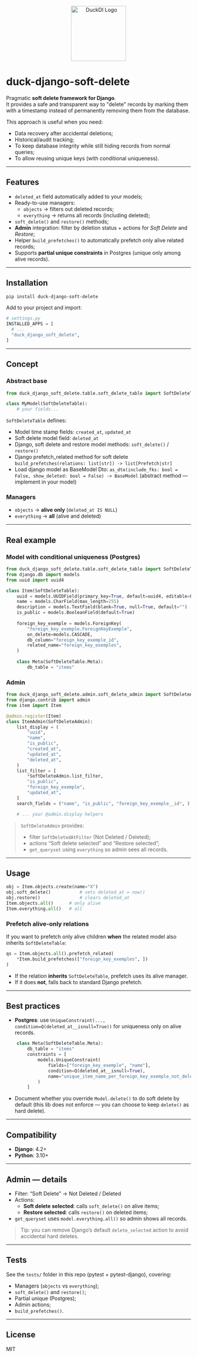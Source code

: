 <p align="center">
  <img src="assets/logo.png" alt="DuckDI Logo" width="150" />
</p>

# duck-django-soft-delete

Pragmatic **soft delete framework for Django**.  
It provides a safe and transparent way to "delete" records by marking them with a timestamp instead of permanently removing them from the database.

This approach is useful when you need:
- Data recovery after accidental deletions;
- Historical/audit tracking;
- To keep database integrity while still hiding records from normal queries;
- To allow reusing unique keys (with conditional uniqueness).

---

## Features

- `deleted_at` field automatically added to your models;
- Ready-to-use managers:
  - `objects` → filters out deleted records;
  - `everything` → returns all records (including deleted);
- `soft_delete()` and `restore()` methods;
- **Admin** integration: filter by deletion status + actions for *Soft Delete* and *Restore*;
- Helper `build_prefetches()` to automatically prefetch only alive related records;
- Supports **partial unique constraints** in Postgres (unique only among alive records).

---

## Installation

```bash
pip install duck-django-soft-delete
```

Add to your project and import:

```python
# settings.py
INSTALLED_APPS = [
  # ...
  "duck_django_soft_delete",
]
```

---

## Concept

### Abstract base

```python
from duck_django_soft_delete.table.soft_delete_table import SoftDeleteTable

class MyModel(SoftDeleteTable):
    # your fields...
```

`SoftDeleteTable` defines:
- Model time stamp fields: `created_at`, `updated_at`
- Soft delete model field: `deleted_at`
- Django, soft delete and restore model methods: `soft_delete()` / `restore()`
- Django prefetch_related method for soft delete `build_prefetches(relations: list[str]) -> list[Prefetch|str]`
- Load django model as BaseModel Dto: `as_dto(include_fks: bool = False, show_deleted: bool = False) -> BaseModel` (abstract method — implement in your model)

### Managers

- `objects` → **alive only** (`deleted_at IS NULL`)  
- `everything` → **all** (alive and deleted)

---

## Real example

### Model with conditional uniqueness (Postgres)

```python
from duck_django_soft_delete.table.soft_delete_table import SoftDeleteTable
from django.db import models
from uuid import uuid4

class Item(SoftDeleteTable):
    uuid = models.UUIDField(primary_key=True, default=uuid4, editable=False)
    name = models.CharField(max_length=255)
    description = models.TextField(blank=True, null=True, default="")
    is_public = models.BooleanField(default=True)
    
    foreign_key_exemple = models.ForeignKey(
		"foreign_key_exemple.ForeignKeyExemple",
		on_delete=models.CASCADE,
		db_column="foreign_key_exemple_id",
		related_name="foreign_key_exemples",
	)
	
	class Meta(SoftDeleteTable.Meta):
		db_table = "items"
```

### Admin

```python
from duck_django_soft_delete.admin.soft_delete_admin import SoftDeleteAdmin
from django.contrib import admin
from item import Item

@admin.register(Item)
class ItemAdmin(SoftDeleteAdmin):
    list_display = (
        "uuid", 
        "name",
        "is_public",
        "created_at", 
        "updated_at", 
        "deleted_at",
    )
    list_filter = [
	    *SoftDeleteAdmin.list_filter, 
	    "is_public", 
	    "foreign_key_exemple",
	    "updated_at",
	]
    search_fields = ("name", "is_public", "foreign_key_exemple__id", )

    # ... your @admin.display helpers
```

> `SoftDeleteAdmin` provides:
> - filter `SoftDeletedAtFilter` (Not Deleted / Deleted);
> - actions “Soft delete selected” and “Restore selected”;
> - `get_queryset` using `everything` so admin sees all records.

---

## Usage

```python
obj = Item.objects.create(name="X")
obj.soft_delete()           # sets deleted_at = now()
obj.restore()               # clears deleted_at
Item.objects.all()      # only alive
Item.everything.all()   # all
```

### Prefetch alive-only relations
If you want to prefetch only alive children **when** the related model also inherits `SoftDeleteTable`:

```python
qs = Item.objects.all().prefetch_related(
    *Item.build_prefetches(["foreign_key_exemples", ])
)
```

- If the relation **inherits** `SoftDeleteTable`, prefetch uses its alive manager.
- If it does **not**, falls back to standard Django prefetch.

---

## Best practices

- **Postgres**: use `UniqueConstraint(..., condition=Q(deleted_at__isnull=True))` for uniqueness only on alive records. 
```python
	class Meta(SoftDeleteTable.Meta):
		db_table = "items"
		constraints = [
			models.UniqueConstraint(
				fields=["foreign_key_exemple", "name"],
				condition=Q(deleted_at__isnull=True),
				name="unique_item_name_per_foreign_key_exemple_not_deleted",
			)
		]
```

- Document whether you override `Model.delete()` to do soft delete by default (this lib does not enforce — you can choose to keep `delete()` as hard delete).

---

## Compatibility

- **Django**: 4.2+
- **Python**: 3.10+

---

## Admin — details

- Filter: “Soft Delete” → Not Deleted / Deleted  
- Actions:
  - **Soft delete selected**: calls `soft_delete()` on alive items;
  - **Restore selected**: calls `restore()` on deleted items;
- `get_queryset` uses `model.everything.all()` so admin shows all records.

> Tip: you can remove Django’s default `delete_selected` action to avoid accidental hard deletes.

---

## Tests

See the `tests/` folder in this repo (pytest + pytest-django), covering:
- Managers (`objects` vs `everything`);
- `soft_delete()` and `restore()`;
- Partial unique (Postgres);
- Admin actions;
- `build_prefetches()`.

---

## License
MIT

